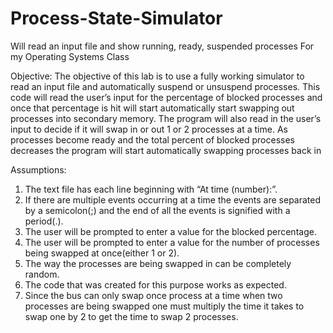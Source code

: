 # Process-State-Simulator
Will read an input file and show running, ready, suspended processes 
For my Operating Systems Class

Objective:
The objective of this lab is to use a fully working simulator to read an input file and
automatically suspend or unsuspend processes. This code will read the user’s input for the
percentage of blocked processes and once that percentage is hit will start automatically start
swapping out processes into secondary memory. The program will also read in the user’s input
to decide if it will swap in or out 1 or 2 processes at a time. As processes become ready and the
total percent of blocked processes decreases the program will start automatically swapping
processes back in

Assumptions:
1. The text file has each line beginning with “At time (number):”.
2. If there are multiple events occurring at a time the events are separated by a
semicolon(;) and the end of all the events is signified with a period(.).
3. The user will be prompted to enter a value for the blocked percentage.
4. The user will be prompted to enter a value for the number of processes being swapped
at once(either 1 or 2).
5. The way the processes are being swapped in can be completely random.
6. The code that was created for this purpose works as expected.
7. Since the bus can only swap once process at a time when two processes are being
swapped one must multiply the time it takes to swap one by 2 to get the time to swap 2
processes.


